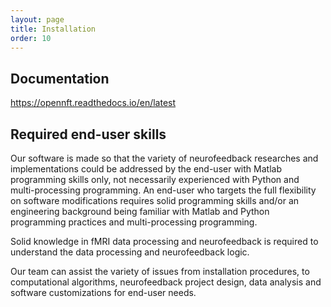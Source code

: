 ```yaml
---
layout: page
title: Installation
order: 10
---
```


## Documentation
<https://opennft.readthedocs.io/en/latest>

## Required end-user skills

Our software is made so that the variety of neurofeedback researches and implementations could be addressed by the end-user with Matlab programming skills only, not necessarily experienced with Python and multi-processing programming.
An end-user who targets the full flexibility on software modifications requires solid programming skills and/or an engineering background being familiar with Matlab and Python programming practices and multi-processing programming.

Solid knowledge in fMRI data processing and neurofeedback is required to understand the data processing and neurofeedback logic.

Our team can assist the variety of issues from installation procedures, to computational algorithms, neurofeedback project design, data analysis and software customizations for end-user needs.

